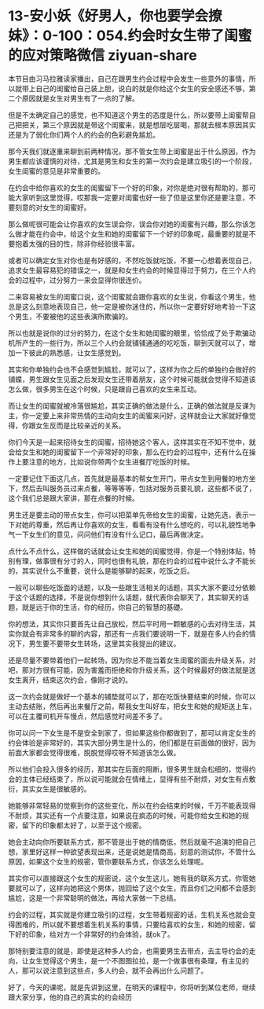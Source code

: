 # 13-安小妖《好男人，你也要学会撩妹》：0-100：054.约会时女生带了闺蜜的应对策略微信 ziyuan-share

本节目由习马拉雅读家播出，自己在跟男生约会过程中会发生一些意外的事情，所以就带上自己的闺蜜给自己装上胆，说白的就是你给这个女生的安全感还不够，第二个原因就是女生对男生有了一点的了解。

但是不太确定自己的感觉，也不知道这个男生的态度是什么，所以要带上闺蜜帮自己把把关，第三个原因就是带这个闺蜜来，就是想层吃层喝，那就去根本原因其实还是为了弱化你们两个人的约会的色彩避免尴尬。

那今天我们就逐重来聊到前两种情况，那不管女生带上闺蜜是出于什么原因，作为男生都应该谨慎的对待，尤其是男生和女生的第一次约会是建立吸引的一个阶段，女生闺蜜的意见是非常重要的。

在约会中给你喜欢的女生的闺蜜留下一个好的印象，对你是绝对很有帮助的，那可能大家听到这里觉得，哎那我一定要对闺蜜也好一些了但是这里你还是要注意，不要刻意的对女生的闺蜜好。

那么做呢很可能会让你喜欢的女生误会你，误会你对她的闺蜜有兴趣，那么你该怎么做才能在约会中，给这个女生和她的闺蜜留下一个好的印象呢，最重要的就是不要抱着太强的目的性，除非你经验很丰富。

或者可以确定女生对你也是有好感的，不然吃饭就吃饭，不要一心想着表现自己，追求女生最容易犯的错误之一，就是和女生约会的时候显得过于努力，在三个人约会的过程中，过分努力一来会显得你很连价。

二来容易被女生的闺蜜口说，这个闺蜜就会跟你喜欢的女生说，你看这个男生，他总是这么刻意地表现自己，他一定是被你迷住的，所以你一定要好好地考验一下这个男生，不要被他的这些表演所欺骗的。

所以也就是说你的过分的努力，在这个女生和她闺蜜的眼里，恰恰成了处于欺骗动机所产生的一些行为，所以三个人约会就铺铺通通的吃吃饭，聊到天就可以了，增加一下彼此的熟悉感，让女生感觉到。

其实和你单独约会也不会感觉到尴尬，就可以了，这样为你之后的单独约会做好的铺蝶，男生跟女生见面之后发现女生还带着朋友，这个时候可能就会觉得不知道该怎么做，很多男生在这个时候，只是跟自己喜欢的女生来互动。

而让女生的闺蜜就被冷落很尴尬，其实正确的做法是什么，正确的做法就是反课为主，你一定要上来非常热情的主动向女生的闺蜜来问好，这样就会让大家就好像觉得，你跟女生反而是比较亲近的关系。

你们今天是一起来招待女生的闺蜜，招待她这个客人，这样其实在不知不觉中，就会给女生和她的闺蜜留下一个非常好的印象，那么在约会的过程中，还有什么在操作上要注意的地方，比如说你带两个女生进餐厅吃饭的时候。

一定要记住下面这几点，首先就是最基本的帮女生开门，带点女生到用餐的地方坐下，然后去叫服务员过来点餐，等等等等，包括对服务员要礼貌，这些都不说了，这个我们总是跟大家讲，那在点餐的时候。

男生还是要主动的带点女生，你可以把菜单先帝给女生的闺蜜，让她先选，表示一下对她的尊重，然后再让你喜欢的女生，看看有没有什么想吃的，可以礼貌性地争气一下女生们的意见，问问他们有没有什么记口，最后再做决定。

点什么不点什么，这样做的话就会让女生和她的闺蜜觉得，你是一个特别体贴，特别有理，做事很有分寸的人，同时也很有礼貌，那在约会的过程中说什么才不能长的，其实说什么不重要，说什么是能够聊的起来，吃饭之后。

一般可以聊些吃饭面的话题，以及一些跟生活相关的话题，其实大家不要过分依赖于这个话题的选择，不是说你想到什么话题，就代表你会聊天了，其实聊天的话题，就是远于你的生活，你的经历，你自己的智慧的基礎。

你的想法，其实你只要首先让自己放松，然后平时用一颗敏感的心去对待生活，其实你就会有非常多的聊的内容，那还有一点我们要说明一下，就是在多人约会的情况下，男生要不要带女生转场，这里其实我提出的建议。

还是尽量不要带着他们一起转场，因为你总不能当着女生闺蜜的面去升级关系，对吧，那对方很有可能，因为害羞而拒绝和你升级关系，这个时候最好的做法就是送女生离开，结束这次约会，像刚才说的。

这一次约会就是做好一个基本的铺垫就可以了，那在吃饭快要结束的时候，你可以主动去结账，然后再出来餐厅之前，帮我女生叫好车，把女生和她的规矩送上车，可以在主覆司机开车慢点，然后感觉时间差不多了。

你可以问一下女生是不是安全到家了，但如果这些你都做到了，那可以肯定女生的约会体验是非常好的，其实大部分男生是什么的，他们都是在前面做的很好，因为前面大家都会觉得很难，脱脱觉得哎呀不知道该怎么做。

所以他们会投入很多的经历，那其实在后面的阻断，很多男生就会松细的，觉得约会的主体已经结束了，所以说可能就会在情绪上，显得有些不耐烦，对女生有点敷衍，其实女生是很敏感的。

她能够非常轻易的觉察到你的这些变化，所以在约会结束的时候，千万不能表现得不耐烦，其实还有一个点要注意，如果说在疯态的时候，可能你给女生和她的规密，留下的印象都太好了，以至于这个规密。

她会主动向你所要联系方式，那不管是出于她的情商低，然后就毫不追演的把自己想，家里好这样一种欲望表现出来，还是说她是情商高，刻意的测试你，不管什么原因，如果这个女生的规密，管你要联系方式，你该怎么处理呢。

其实你可以直接跟这个女生的规密说，这个女生这儿，她有我的联系方式，你管她要就可以了，这样向她把这个男体，抛回给了这个女生，而且你们之间都不会感到尴尬，这是一个非常聪明的做法，再给大家做一下总结。

约会的过程，其实就是你建立吸引的过程，女生带着规密的话，生机关系也就会变得困难的，所以就不要想着生机关系的事情，只要给喜欢的女生，和她的规密，留下好的印象，给对方一个非常好的约会体验，就ok了。

那特别要注意的就是，即使是这种多人约会，也需要男生去带点，去主导约会的走向，让女生觉得这个男生，是一个不图图拉拉，是一个做事很有条理，有主见的人，那可以说注意到这些点，多人约会，就不会再出什么问题了。

好了，今天的课呢，就是先讲到这里，在明天的课程中，你将听到某位老师，继续跟大家分享，他的自己的真实的约会经历